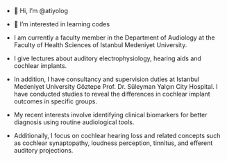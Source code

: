 - 👋 Hi, I’m @atiyolog
- 👀 I’m interested in learning codes

- I am currently a faculty member in the Department of Audiology at the Faculty of Health Sciences of Istanbul Medeniyet University.
- I give lectures about auditory electrophysiology, hearing aids and cochlear implants.
- In addition, I have consultancy and supervision duties at Istanbul Medeniyet University Göztepe Prof. Dr. Süleyman Yalçın City Hospital. I have conducted studies to reveal the differences in cochlear implant outcomes in specific groups.
- My recent interests involve identifying clinical biomarkers for better diagnosis using routine audiological tools.
- Additionally, I focus on cochlear hearing loss and related concepts such as cochlear synaptopathy, loudness perception, tinnitus, and efferent auditory projections.
<!---
atiyolog/atiyolog is a ✨ special ✨ repository because its `README.md` (this file) appears on your GitHub profile.
You can click the Preview link to take a look at your changes.
--->
